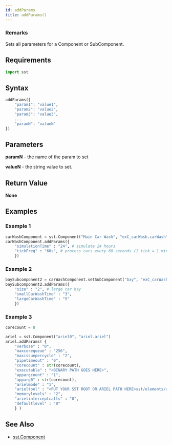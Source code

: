 ```yaml
---
id: addParams
title: addParams()
---
```


### Remarks

Sets all parameters for a Component or SubComponent.

## Requirements

```python
import sst
```

## Syntax

```python
addParams({
    "param1": "value1",
    "param2": "value2",
    "param3": "value3",
    ...
    "paramN": "valueN"
})
```

## Parameters

**paramN** - the name of the param to set

**valueN** - the string value to set.

## Return Value

**None**

## Examples

### Example 1
```python
carWashComponent = sst.Component("Main Car Wash", "exC_carWash.carWash")
carWashComponent.addParams({
	"simulationTime" : "24", # simulate 24 hours
	"tickFreq" : "60s", # process cars every 60 seconds (1 tick = 1 minute)
	})
```

### Example 2
```python
baySubcomponent2 = carWashComponent.setSubComponent("bay", "exC_carWash.bay", 2)
baySubcomponent2.addParams({
	"size" : "2", # large car bay
	"smallCarWashTime" : "3",
	"largeCarWashTime" : "5"
	})
```

### Example 3
```python
corecount = 8

ariel = sst.Component("ariel0", "ariel.ariel")
ariel.addParams( {
	"verbose" : "0",
	"maxcorequeue" : "256",
 	"maxissuepercycle" : "2",
 	"pipetimeout" : "0",
	"corecount" : str(corecount),
 	"executable" : "<BINARY PATH GOES HERE>",
	"appargcount" : "1",
	"apparg0" : str(corecount),
 	"arielmode" : "1",
 	"arieltool" : "<PUT YOUR SST ROOT OR ARIEL PATH HERE>sst/elements/ariel/tool/arieltool.so",
 	"memorylevels" : "2",
	"arielinterceptcalls" : "0", 
	"defaultlevel" : "0"
	} )
```

## See Also

- [sst.Component](projectDriver/sst/component.md)
